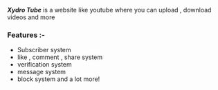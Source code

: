 **_Xydro Tube_** is a website like youtube where you can upload , download videos and more
### **Features :-**

- Subscriber system
- like , comment , share system
- verification system 
- message system
- block system
 and a lot more!
